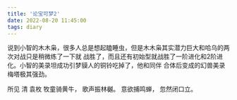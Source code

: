 ```yaml
---
title: '论宝可梦2'
date: 2022-08-20 11:45:00
tags: diary
---
```

说到小智的木木枭，很多人总是想起瞌睡虫，但是木木枭其实潜力巨大和哈乌的两次对战只是稍微练了一下就
战胜了，而且还有初始型就战胜了一阶进化和2阶进化。小智的美录坦成功引梦貘人的铜铃吃掉了，他和同伴
合体后变成的幻兽美录梅塔极其强劲。



所见 清 袁枚
牧童骑黄牛，
歌声振林樾。
意欲捕鸣蝉，
忽然闭口立。
